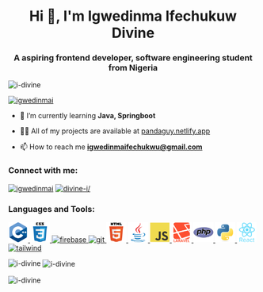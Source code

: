 <h1 align="center">Hi 👋, I'm Igwedinma Ifechukuw Divine</h1>
<h3 align="center">A aspiring frontend developer, software engineering student from Nigeria</h3>

<p align="left"> <img src="https://komarev.com/ghpvc/?username=i-divine&label=Profile%20views&color=0e75b6&style=flat" alt="i-divine" /> </p>

<p align="left"> <a href="https://twitter.com/igwedinmai" target="blank"><img src="https://img.shields.io/twitter/follow/igwedinmai?logo=twitter&style=for-the-badge" alt="igwedinmai" /></a> </p>

- 🌱 I’m currently learning **Java, Springboot**

- 👨‍💻 All of my projects are available at [pandaguy.netlify.app](pandaguy.netlify.app)

- 📫 How to reach me **igwedinmaifechukwu@gmail.com**

<h3 align="left">Connect with me:</h3>
<p align="left">
<a href="https://twitter.com/igwedinmai" target="blank"><img align="center" src="https://raw.githubusercontent.com/rahuldkjain/github-profile-readme-generator/master/src/images/icons/Social/twitter.svg" alt="igwedinmai" height="30" width="40" /></a>
<a href="https://linkedin.com/in/divine-i/" target="blank"><img align="center" src="https://raw.githubusercontent.com/rahuldkjain/github-profile-readme-generator/master/src/images/icons/Social/linked-in-alt.svg" alt="divine-i/" height="30" width="40" /></a>
</p>

<h3 align="left">Languages and Tools:</h3>
<p align="left"> <a href="https://www.w3schools.com/cpp/" target="_blank" rel="noreferrer"> <img src="https://raw.githubusercontent.com/devicons/devicon/master/icons/cplusplus/cplusplus-original.svg" alt="cplusplus" width="40" height="40"/> </a> <a href="https://www.w3schools.com/css/" target="_blank" rel="noreferrer"> <img src="https://raw.githubusercontent.com/devicons/devicon/master/icons/css3/css3-original-wordmark.svg" alt="css3" width="40" height="40"/> </a> <a href="https://firebase.google.com/" target="_blank" rel="noreferrer"> <img src="https://www.vectorlogo.zone/logos/firebase/firebase-icon.svg" alt="firebase" width="40" height="40"/> </a> <a href="https://git-scm.com/" target="_blank" rel="noreferrer"> <img src="https://www.vectorlogo.zone/logos/git-scm/git-scm-icon.svg" alt="git" width="40" height="40"/> </a> <a href="https://www.w3.org/html/" target="_blank" rel="noreferrer"> <img src="https://raw.githubusercontent.com/devicons/devicon/master/icons/html5/html5-original-wordmark.svg" alt="html5" width="40" height="40"/> </a> <a href="https://www.java.com" target="_blank" rel="noreferrer"> <img src="https://raw.githubusercontent.com/devicons/devicon/master/icons/java/java-original.svg" alt="java" width="40" height="40"/> </a> <a href="https://developer.mozilla.org/en-US/docs/Web/JavaScript" target="_blank" rel="noreferrer"> <img src="https://raw.githubusercontent.com/devicons/devicon/master/icons/javascript/javascript-original.svg" alt="javascript" width="40" height="40"/> </a> <a href="https://laravel.com/" target="_blank" rel="noreferrer"> <img src="https://raw.githubusercontent.com/devicons/devicon/master/icons/laravel/laravel-plain-wordmark.svg" alt="laravel" width="40" height="40"/> </a> <a href="https://www.php.net" target="_blank" rel="noreferrer"> <img src="https://raw.githubusercontent.com/devicons/devicon/master/icons/php/php-original.svg" alt="php" width="40" height="40"/> </a> <a href="https://www.python.org" target="_blank" rel="noreferrer"> <img src="https://raw.githubusercontent.com/devicons/devicon/master/icons/python/python-original.svg" alt="python" width="40" height="40"/> </a> <a href="https://reactjs.org/" target="_blank" rel="noreferrer"> <img src="https://raw.githubusercontent.com/devicons/devicon/master/icons/react/react-original-wordmark.svg" alt="react" width="40" height="40"/> </a> <a href="https://tailwindcss.com/" target="_blank" rel="noreferrer"> <img src="https://www.vectorlogo.zone/logos/tailwindcss/tailwindcss-icon.svg" alt="tailwind" width="40" height="40"/> </a> </p>

<p><img align="left" src="https://github-readme-stats.vercel.app/api/top-langs?username=i-divine&show_icons=true&locale=en&layout=compact" alt="i-divine" /></p>

<p>&nbsp;<img align="center" src="https://github-readme-stats.vercel.app/api?username=i-divine&show_icons=true&locale=en" alt="i-divine" /></p>

<p><img align="center" src="https://github-readme-streak-stats.herokuapp.com/?user=i-divine&" alt="i-divine" /></p>
